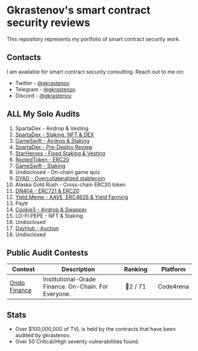 # Gkrastenov's smart contract security reviews

This repository represents my portfolio of smart contract security work.

## Contacts

I am available for smart contract security consulting. Reach out to me on:

- Twitter - [@gkrastenov](https://twitter.com/gkrastenov)
- Telegram - [@gkrastenov](https://t.me/gkrastenov)
- Discord - [@gkrastenov](discordapp.com/users/830181816433377310)

## ALL My Solo Audits

1. SpartaDex - Airdrop & Vesting
2. [SpartaDex - Staking, NFT & DEX ](./solo/SpartaDex-Security-Review.md)
3. [GameSwift - Airdrop & Staking](./solo/GameSwift-Security-Review.md)
4. [SpartaDex - Pre-Deploy Review](./solo/SpartaDex-Security-Review-2.md)
5. [StarHeroes - Fixed Staking & Vesting](./solo/StarHeroes-Security-Review.md)
6. [RootedToken - ERC20](./solo/RootedToken-Security-Review.md)
7. [GameSwift - Staking](./solo/GameSwift-Security-Review-3.md)
8. Undisclosed - On-chain game quiz
9. [DYAD - Overcollateralized stablecoin](./solo/DYAD-Security-Review.pdf)
10. Alaska Gold Rush - Cross-chain ERC20 token
11. [DN404 - ERC721 & ERC20](https://github.com/Vectorized/dn404/blob/main/audits/guardian-audits-report.pdf)
12. [Yield.Meme - AAVE, ERC4626 & Yield Farming](./solo/YieldMeme-Security-Review.pdf)
13. Paytr
14. [Cookie3 - Airdrop & Swapper](./solo/Cookie3-Security-Review)
15. LO-FI PEPE - NFT & Staking
16. Undisclosed
17. [DayHub - Auction](./solo/DayHub-FairLaunch-Security-Review.pdf)
18. Undisclosed

## Public Audit Contests

| Contest                                         | Description                                          | &nbsp;&nbsp;&nbsp;Ranking&nbsp;&nbsp;&nbsp; | Platform  |
| ----------------------------------------------- | ---------------------------------------------------- | :-----------------------------------------: | :-------: |
| [Ondo Finance](https://twitter.com/ondofinance) | Institutional-Grade Finance. On-Chain. For Everyone. |                  🥈2 / 71                   | Code4rena |

## Stats

- Over $100,000,000 of TVL is held by the contracts that have been audited by gkrastenov.
- Over 50 Critical/High severity vulnerabilities found.
